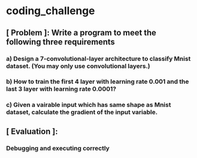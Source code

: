 # coding_challenge

## [ Problem ]: Write a program to meet the following three requirements
### a) Design a 7-convolutional-layer architecture to classify Mnist dataset. (You may only use convolutional layers.)

### b) How to train the first 4 layer with learning rate 0.001 and the last 3 layer with learning rate 0.0001?

### c) Given a vairable input which has same shape as Mnist dataset, calculate the gradient of the input variable.

## [ Evaluation ]: 
### Debugging and executing correctly
